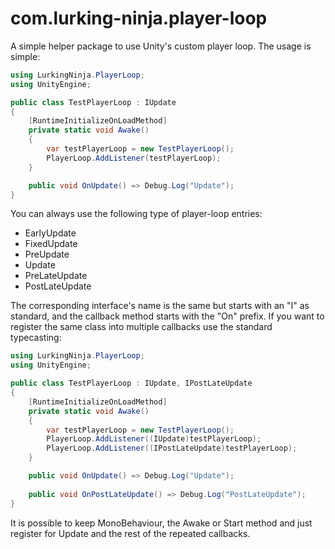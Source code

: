 # com.lurking-ninja.player-loop
A simple helper package to use Unity's custom player loop. The usage is simple:
```csharp
using LurkingNinja.PlayerLoop;
using UnityEngine;

public class TestPlayerLoop : IUpdate
{
    [RuntimeInitializeOnLoadMethod]
    private static void Awake()
    {
        var testPlayerLoop = new TestPlayerLoop();
        PlayerLoop.AddListener(testPlayerLoop);
    }

    public void OnUpdate() => Debug.Log("Update");
}
```

You can always use the following type of player-loop entries: 
- EarlyUpdate 
- FixedUpdate
- PreUpdate
- Update
- PreLateUpdate
- PostLateUpdate

The corresponding interface's name is the same but starts with an "I" as standard, and the callback method starts with the "On" prefix.
If you want to register the same class into multiple callbacks use the standard typecasting:
```csharp
using LurkingNinja.PlayerLoop;
using UnityEngine;

public class TestPlayerLoop : IUpdate, IPostLateUpdate
{
    [RuntimeInitializeOnLoadMethod]
    private static void Awake()
    {
        var testPlayerLoop = new TestPlayerLoop();
        PlayerLoop.AddListener((IUpdate)testPlayerLoop);
        PlayerLoop.AddListener((IPostLateUpdate)testPlayerLoop);
    }

    public void OnUpdate() => Debug.Log("Update");
    
    public void OnPostLateUpdate() => Debug.Log("PostLateUpdate");
}
```

It is possible to keep MonoBehaviour, the Awake or Start method and just register for Update and the rest of the repeated callbacks.